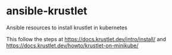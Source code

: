 # ansible-krustlet
Ansible resources to install krustlet in kubernetes

This follow the steps at https://docs.krustlet.dev/intro/install/
and https://docs.krustlet.dev/howto/krustlet-on-minikube/